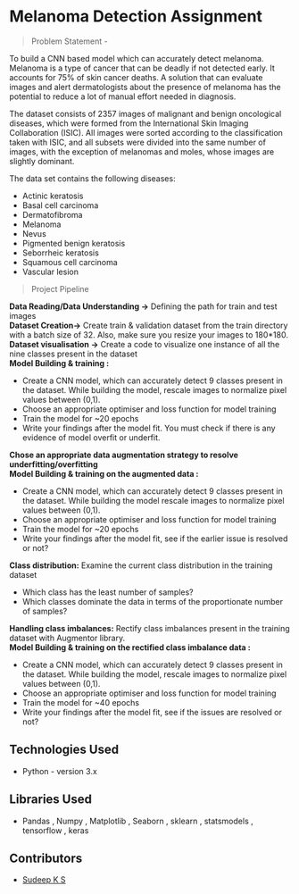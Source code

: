 # Melanoma Detection Assignment
> Problem Statement - 

To build a CNN based model which can accurately detect melanoma. Melanoma is a type of cancer that can be deadly if not detected early. It accounts for 75% of skin cancer deaths. A solution that can evaluate images and alert dermatologists about the presence of melanoma has the potential to reduce a lot of manual effort needed in diagnosis.

The dataset consists of 2357 images of malignant and benign oncological diseases, which were formed from the International Skin Imaging Collaboration (ISIC). All images were sorted according to the classification taken with ISIC, and all subsets were divided into the same number of images, with the exception of melanomas and moles, whose images are slightly dominant.

The data set contains the following diseases:

* Actinic keratosis
* Basal cell carcinoma
* Dermatofibroma
* Melanoma
* Nevus
* Pigmented benign keratosis
* Seborrheic keratosis
* Squamous cell carcinoma
* Vascular lesion

> Project Pipeline

<b>Data Reading/Data Understanding →</b> Defining the path for train and test images <br>
<b>Dataset Creation→</b> Create train & validation dataset from the train directory with a batch size of 32. Also, make sure you resize your images to 180*180.<br>
<b>Dataset visualisation →</b> Create a code to visualize one instance of all the nine classes present in the dataset <br>
<b>Model Building & training :</b> <br>

* Create a CNN model, which can accurately detect 9 classes present in the dataset. While building the model, rescale images to normalize pixel values between (0,1).
* Choose an appropriate optimiser and loss function for model training
* Train the model for ~20 epochs
* Write your findings after the model fit. You must check if there is any evidence of model overfit or underfit.<br>

<b>Chose an appropriate data augmentation strategy to resolve underfitting/overfitting</b><br>
<b>Model Building & training on the augmented data :</b><br>

* Create a CNN model, which can accurately detect 9 classes present in the dataset. While building the model rescale images to normalize pixel values between (0,1).<br>
* Choose an appropriate optimiser and loss function for model training<br>
* Train the model for ~20 epochs<br>
* Write your findings after the model fit, see if the earlier issue is resolved or not?<br>

<b>Class distribution:</b> Examine the current class distribution in the training dataset <br>

* Which class has the least number of samples?<br>
* Which classes dominate the data in terms of the proportionate number of samples?<br>

<b>Handling class imbalances:</b> Rectify class imbalances present in the training dataset with Augmentor library.<br>
<b>Model Building & training on the rectified class imbalance data :</b>

* Create a CNN model, which can accurately detect 9 classes present in the dataset. While building the model, rescale images to normalize pixel values between (0,1).<br>
* Choose an appropriate optimiser and loss function for model training<br>
* Train the model for ~40 epochs<br>
* Write your findings after the model fit, see if the issues are resolved or not?<br>

## Technologies Used
- Python - version 3.x

## Libraries Used
- Pandas , Numpy , Matplotlib , Seaborn , sklearn , statsmodels , tensorflow , keras

## Contributors
* [Sudeep K S](https://github.com/Sudeep-KS)
